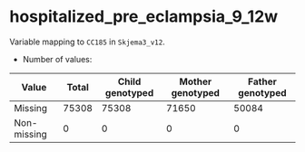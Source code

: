 # hospitalized_pre_eclampsia_9_12w
Variable mapping to `CC185` in `Skjema3_v12`.
- Number of values:

| Value | Total | Child genotyped | Mother genotyped | Father genotyped |
| ----- | ----- | --------------- | ---------------- | ---------------- |
| Missing | 75308 | 75308 | 71650 | 50084 |
| Non-missing | 0 | 0 | 0 | 0 |



